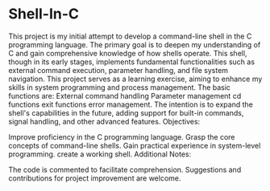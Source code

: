 # Shell-In-C
This project is my initial attempt to develop a command-line shell in the C programming language. The primary goal is to deepen my understanding of C and gain comprehensive knowledge of how shells operate.
This shell, though in its early stages, implements fundamental functionalities such as external command execution, parameter handling, and file system navigation.
This project serves as a learning exercise, aiming to enhance my skills in system programming and process management.
The basic functions are:
External command handling
Parameter management
cd functions
exit functions
error management.
The intention is to expand the shell's capabilities in the future, adding support for built-in commands, signal handling, and other advanced features.
Objectives:

Improve proficiency in the C programming language.
Grasp the core concepts of command-line shells.
Gain practical experience in system-level programming.
create a working shell.
Additional Notes:

The code is commented to facilitate comprehension.
Suggestions and contributions for project improvement are welcome.
